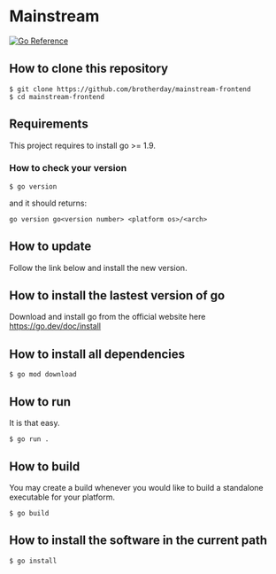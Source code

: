 # Mainstream
[![Go Reference](https://pkg.go.dev/badge/github.com/brotherday/mainstream-frontend.svg)](https://pkg.go.dev/github.com/brotherday/mainstream-frontend)

## How to clone this repository
```shell
$ git clone https://github.com/brotherday/mainstream-frontend
$ cd mainstream-frontend
```

## Requirements
This project requires to install go >= 1.9.

### How to check your version
```shell
$ go version
```

and it should returns:
```shell
go version go<version number> <platform os>/<arch>
```

## How to update
Follow the link below and install the new version.

## How to install the lastest version of go
Download and install go from the official website here
https://go.dev/doc/install

## How to install all dependencies
```shell
$ go mod download
```

## How to run
It is that easy.
```shell
$ go run .
```

## How to build
You may create a build whenever you would like to build a standalone executable for your platform.
```shell
$ go build
```

## How to install the software in the current path
```shell
$ go install
```

